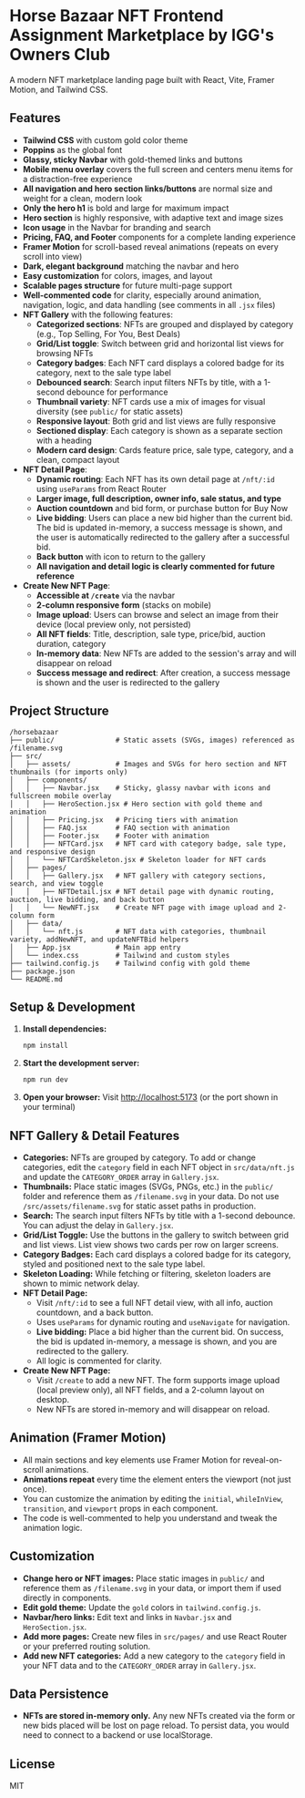 # Horse Bazaar NFT Frontend Assignment Marketplace by IGG's Owners Club

A modern NFT marketplace landing page built with React, Vite, Framer Motion, and Tailwind CSS.

## Features

- **Tailwind CSS** with custom gold color theme
- **Poppins** as the global font
- **Glassy, sticky Navbar** with gold-themed links and buttons
- **Mobile menu overlay** covers the full screen and centers menu items for a distraction-free experience
- **All navigation and hero section links/buttons** are normal size and weight for a clean, modern look
- **Only the hero h1** is bold and large for maximum impact
- **Hero section** is highly responsive, with adaptive text and image sizes
- **Icon usage** in the Navbar for branding and search
- **Pricing, FAQ, and Footer** components for a complete landing experience
- **Framer Motion** for scroll-based reveal animations (repeats on every scroll into view)
- **Dark, elegant background** matching the navbar and hero
- **Easy customization** for colors, images, and layout
- **Scalable pages structure** for future multi-page support
- **Well-commented code** for clarity, especially around animation, navigation, logic, and data handling (see comments in all `.jsx` files)
- **NFT Gallery** with the following features:
  - **Categorized sections**: NFTs are grouped and displayed by category (e.g., Top Selling, For You, Best Deals)
  - **Grid/List toggle**: Switch between grid and horizontal list views for browsing NFTs
  - **Category badges**: Each NFT card displays a colored badge for its category, next to the sale type label
  - **Debounced search**: Search input filters NFTs by title, with a 1-second debounce for performance
  - **Thumbnail variety**: NFT cards use a mix of images for visual diversity (see `public/` for static assets)
  - **Responsive layout**: Both grid and list views are fully responsive
  - **Sectioned display**: Each category is shown as a separate section with a heading
  - **Modern card design**: Cards feature price, sale type, category, and a clean, compact layout
- **NFT Detail Page**:
  - **Dynamic routing**: Each NFT has its own detail page at `/nft/:id` using `useParams` from React Router
  - **Larger image, full description, owner info, sale status, and type**
  - **Auction countdown** and bid form, or purchase button for Buy Now
  - **Live bidding**: Users can place a new bid higher than the current bid. The bid is updated in-memory, a success message is shown, and the user is automatically redirected to the gallery after a successful bid.
  - **Back button** with icon to return to the gallery
  - **All navigation and detail logic is clearly commented for future reference**
- **Create New NFT Page**:
  - **Accessible at `/create`** via the navbar
  - **2-column responsive form** (stacks on mobile)
  - **Image upload**: Users can browse and select an image from their device (local preview only, not persisted)
  - **All NFT fields**: Title, description, sale type, price/bid, auction duration, category
  - **In-memory data**: New NFTs are added to the session's array and will disappear on reload
  - **Success message and redirect**: After creation, a success message is shown and the user is redirected to the gallery

## Project Structure

```
/horsebazaar
├── public/               # Static assets (SVGs, images) referenced as /filename.svg
├── src/
│   ├── assets/           # Images and SVGs for hero section and NFT thumbnails (for imports only)
│   ├── components/
│   │   ├── Navbar.jsx    # Sticky, glassy navbar with icons and fullscreen mobile overlay
│   │   ├── HeroSection.jsx # Hero section with gold theme and animation
│   │   ├── Pricing.jsx   # Pricing tiers with animation
│   │   ├── FAQ.jsx       # FAQ section with animation
│   │   ├── Footer.jsx    # Footer with animation
│   │   ├── NFTCard.jsx   # NFT card with category badge, sale type, and responsive design
│   │   └── NFTCardSkeleton.jsx # Skeleton loader for NFT cards
│   ├── pages/
│   │   ├── Gallery.jsx   # NFT gallery with category sections, search, and view toggle
│   │   ├── NFTDetail.jsx # NFT detail page with dynamic routing, auction, live bidding, and back button
│   │   └── NewNFT.jsx    # Create NFT page with image upload and 2-column form
│   ├── data/
│   │   └── nft.js        # NFT data with categories, thumbnail variety, addNewNFT, and updateNFTBid helpers
│   ├── App.jsx           # Main app entry
│   └── index.css         # Tailwind and custom styles
├── tailwind.config.js    # Tailwind config with gold theme
├── package.json
└── README.md
```

## Setup & Development

1. **Install dependencies:**
   ```sh
   npm install
   ```
2. **Start the development server:**
   ```sh
   npm run dev
   ```
3. **Open your browser:**
   Visit [http://localhost:5173](http://localhost:5173) (or the port shown in your terminal)

## NFT Gallery & Detail Features

- **Categories:** NFTs are grouped by category. To add or change categories, edit the `category` field in each NFT object in `src/data/nft.js` and update the `CATEGORY_ORDER` array in `Gallery.jsx`.
- **Thumbnails:** Place static images (SVGs, PNGs, etc.) in the `public/` folder and reference them as `/filename.svg` in your data. Do not use `/src/assets/filename.svg` for static asset paths in production.
- **Search:** The search input filters NFTs by title with a 1-second debounce. You can adjust the delay in `Gallery.jsx`.
- **Grid/List Toggle:** Use the buttons in the gallery to switch between grid and list views. List view shows two cards per row on larger screens.
- **Category Badges:** Each card displays a colored badge for its category, styled and positioned next to the sale type label.
- **Skeleton Loading:** While fetching or filtering, skeleton loaders are shown to mimic network delay.
- **NFT Detail Page:**
  - Visit `/nft/:id` to see a full NFT detail view, with all info, auction countdown, and a back button.
  - Uses `useParams` for dynamic routing and `useNavigate` for navigation.
  - **Live bidding:** Place a bid higher than the current bid. On success, the bid is updated in-memory, a message is shown, and you are redirected to the gallery.
  - All logic is commented for clarity.
- **Create New NFT Page:**
  - Visit `/create` to add a new NFT. The form supports image upload (local preview only), all NFT fields, and a 2-column layout on desktop.
  - New NFTs are stored in-memory and will disappear on reload.

## Animation (Framer Motion)

- All main sections and key elements use Framer Motion for reveal-on-scroll animations.
- **Animations repeat** every time the element enters the viewport (not just once).
- You can customize the animation by editing the `initial`, `whileInView`, `transition`, and `viewport` props in each component.
- The code is well-commented to help you understand and tweak the animation logic.

## Customization

- **Change hero or NFT images:** Place static images in `public/` and reference them as `/filename.svg` in your data, or import them if used directly in components.
- **Edit gold theme:** Update the `gold` colors in `tailwind.config.js`.
- **Navbar/hero links:** Edit text and links in `Navbar.jsx` and `HeroSection.jsx`.
- **Add more pages:** Create new files in `src/pages/` and use React Router or your preferred routing solution.
- **Add new NFT categories:** Add a new category to the `category` field in your NFT data and to the `CATEGORY_ORDER` array in `Gallery.jsx`.

## Data Persistence

- **NFTs are stored in-memory only.** Any new NFTs created via the form or new bids placed will be lost on page reload. To persist data, you would need to connect to a backend or use localStorage.

## License

MIT
